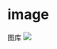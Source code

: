 # image
图库
![](https://raw.githubusercontent.com/Diumo/image/master/img/%E7%BE%8E%E7%9C%89%E5%93%92.gif)
